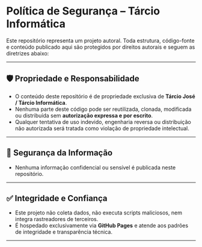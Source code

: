 # Política de Segurança – Tárcio Informática

Este repositório representa um projeto autoral. Toda estrutura, código-fonte e conteúdo publicado aqui são protegidos por direitos autorais e seguem as diretrizes abaixo:

---

## 🛡️ Propriedade e Responsabilidade

- O conteúdo deste repositório é de propriedade exclusiva de **Tárcio José / Tárcio Informática**.
- Nenhuma parte deste código pode ser reutilizada, clonada, modificada ou distribuída sem **autorização expressa e por escrito**.
- Qualquer tentativa de uso indevido, engenharia reversa ou distribuição não autorizada será tratada como violação de propriedade intelectual.

---

## 🔐 Segurança da Informação

- Nenhuma informação confidencial ou sensível é publicada neste repositório.

---

## ✅ Integridade e Confiança

- Este projeto não coleta dados, não executa scripts maliciosos, nem integra rastreadores de terceiros.
- É hospedado exclusivamente via **GitHub Pages** e atende aos padrões de integridade e transparência técnica.

---
